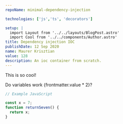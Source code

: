 ```yaml
---
repoName: minimal-dependency-injection

technologies: ['js','ts', 'decorators']

setup: |
  import Layout from '../../layouts/BlogPost.astro'
  import Cool from '../../components/Author.astro'
title: Dependency injection IOC
publishDate: 12 Sep 2020
name: Maurer Krisztian
value: 128
description: An ioc container from scratch.
---
```


<Cool name={frontmatter.name} href="https://twitter.com/n_moore" client:load />

This is so cool!

Do variables work {frontmatter.value * 2}?

```javascript
// Example JavaScript

const x = 7;
function returnSeven() {
  return x;
}

```
